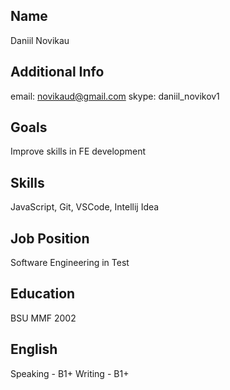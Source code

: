 ## Name

Daniil Novikau

## Additional Info

email: novikaud@gmail.com
skype: daniil_novikov1


## Goals

Improve skills in FE development


## Skills

JavaScript, Git, VSCode, Intellij Idea


## Job Position

Software Engineering in Test


## Education

BSU MMF 2002


## English

Speaking - B1+
Writing - B1+
